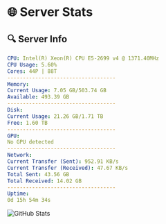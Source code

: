 # 🌐 Server Stats
## 🔍 Server Info
```yaml
CPU: Intel(R) Xeon(R) CPU E5-2699 v4 @ 1371.40MHz
CPU Usage: 5.60%
Cores: 44P | 88T
-----------------------------------
Memory:
Current Usage: 7.05 GB/503.74 GB
Available: 493.39 GB
-----------------------------------
Disk:
Current Usage: 21.26 GB/1.71 TB
Free: 1.60 TB
-----------------------------------
GPU:
No GPU detected
-----------------------------------
Network:
Current Transfer (Sent): 952.91 KB/s
Current Transfer (Received): 47.67 KB/s
Total Sent: 43.56 GB
Total Received: 14.02 GB
-----------------------------------
Uptime:
0d 15h 54m 34s
```
![GitHub Stats](https://img.shields.io/badge/Updated-2025-04-20_09:03:22-blue)